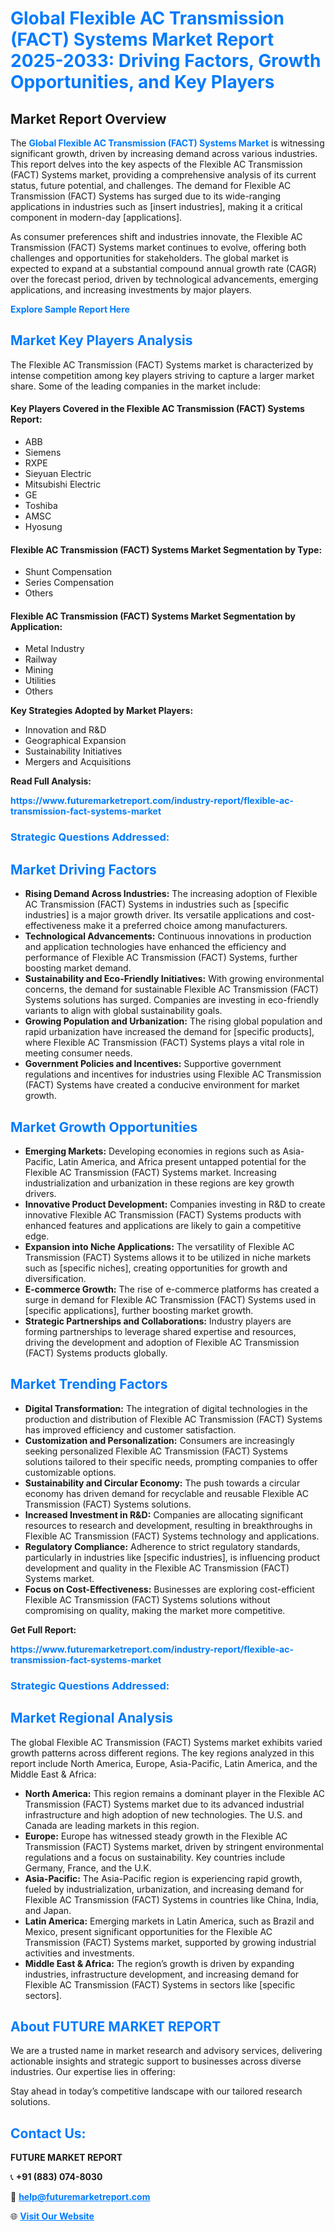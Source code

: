 <h1 style="color: #007BFF;">Global Flexible AC Transmission (FACT) Systems Market Report 2025-2033: Driving Factors, Growth Opportunities, and Key Players</h1>

<section id="overview">
<h2>Market Report Overview</h2>
<p>The <a href="https://www.futuremarketreport.com/industry-report/flexible-ac-transmission-fact-systems-market" style="color: #007BFF; text-decoration: none;"><strong>Global Flexible AC Transmission (FACT) Systems Market</strong></a> is witnessing significant growth, driven by increasing demand across various industries. This report delves into the key aspects of the Flexible AC Transmission (FACT) Systems market, providing a comprehensive analysis of its current status, future potential, and challenges. The demand for Flexible AC Transmission (FACT) Systems has surged due to its wide-ranging applications in industries such as [insert industries], making it a critical component in modern-day [applications].</p>
<p>As consumer preferences shift and industries innovate, the Flexible AC Transmission (FACT) Systems market continues to evolve, offering both challenges and opportunities for stakeholders. The global market is expected to expand at a substantial compound annual growth rate (CAGR) over the forecast period, driven by technological advancements, emerging applications, and increasing investments by major players.</p>
</section>

<section id="overview">
<p><a href="https://www.futuremarketreport.com/request-sample/reportId=62935" style="color: #007BFF; text-decoration: none;"><strong>Explore Sample Report Here</strong></a></p>
</section>

<section id="key-players">
<h2 style="color: #007BFF;">Market Key Players Analysis</h2>
<p>The Flexible AC Transmission (FACT) Systems market is characterized by intense competition among key players striving to capture a larger market share. Some of the leading companies in the market include:</p>
<h4>Key Players Covered in the Flexible AC Transmission (FACT) Systems Report:</h4>
<ul><li>ABB</li><li>Siemens</li><li>RXPE</li><li>Sieyuan Electric</li><li>Mitsubishi Electric</li><li>GE</li><li>Toshiba</li><li>AMSC</li><li>Hyosung</li></ul>
<h4>Flexible AC Transmission (FACT) Systems Market Segmentation by Type:</h4>
<ul><li>Shunt Compensation</li><li>Series Compensation</li><li>Others</li></ul>

<h4>Flexible AC Transmission (FACT) Systems Market Segmentation by Application:</h4>
<ul><li>Metal Industry</li><li>Railway</li><li>Mining</li><li>Utilities</li><li>Others</li></ul>
<p><strong>Key Strategies Adopted by Market Players:</strong></p>
<ul>
<li>Innovation and R&D</li>
<li>Geographical Expansion</li>
<li>Sustainability Initiatives</li>
<li>Mergers and Acquisitions</li>
</ul>
</section>

<section>
<p><strong>Read Full Analysis: </strong></p><a href="https://www.futuremarketreport.com/industry-report/flexible-ac-transmission-fact-systems-market" style="color: #007BFF; text-decoration: none;"><strong>https://www.futuremarketreport.com/industry-report/flexible-ac-transmission-fact-systems-market</strong></a>
<h3 style="color: #007BFF;">Strategic Questions Addressed:</h3>
</section>

<section id="driving-factors">
<h2 style="color: #007BFF;">Market Driving Factors</h2>
<ul>
<li><strong>Rising Demand Across Industries:</strong> The increasing adoption of Flexible AC Transmission (FACT) Systems in industries such as [specific industries] is a major growth driver. Its versatile applications and cost-effectiveness make it a preferred choice among manufacturers.</li>
<li><strong>Technological Advancements:</strong> Continuous innovations in production and application technologies have enhanced the efficiency and performance of Flexible AC Transmission (FACT) Systems, further boosting market demand.</li>
<li><strong>Sustainability and Eco-Friendly Initiatives:</strong> With growing environmental concerns, the demand for sustainable Flexible AC Transmission (FACT) Systems solutions has surged. Companies are investing in eco-friendly variants to align with global sustainability goals.</li>
<li><strong>Growing Population and Urbanization:</strong> The rising global population and rapid urbanization have increased the demand for [specific products], where Flexible AC Transmission (FACT) Systems plays a vital role in meeting consumer needs.</li>
<li><strong>Government Policies and Incentives:</strong> Supportive government regulations and incentives for industries using Flexible AC Transmission (FACT) Systems have created a conducive environment for market growth.</li>
</ul>
</section>

<section id="growth-opportunities">
<h2 style="color: #007BFF;">Market Growth Opportunities</h2>
<ul>
<li><strong>Emerging Markets:</strong> Developing economies in regions such as Asia-Pacific, Latin America, and Africa present untapped potential for the Flexible AC Transmission (FACT) Systems market. Increasing industrialization and urbanization in these regions are key growth drivers.</li>
<li><strong>Innovative Product Development:</strong> Companies investing in R&D to create innovative Flexible AC Transmission (FACT) Systems products with enhanced features and applications are likely to gain a competitive edge.</li>
<li><strong>Expansion into Niche Applications:</strong> The versatility of Flexible AC Transmission (FACT) Systems allows it to be utilized in niche markets such as [specific niches], creating opportunities for growth and diversification.</li>
<li><strong>E-commerce Growth:</strong> The rise of e-commerce platforms has created a surge in demand for Flexible AC Transmission (FACT) Systems used in [specific applications], further boosting market growth.</li>
<li><strong>Strategic Partnerships and Collaborations:</strong> Industry players are forming partnerships to leverage shared expertise and resources, driving the development and adoption of Flexible AC Transmission (FACT) Systems products globally.</li>
</ul>
</section>

<section id="trending-factors">
<h2 style="color: #007BFF;">Market Trending Factors</h2>
<ul>
<li><strong>Digital Transformation:</strong> The integration of digital technologies in the production and distribution of Flexible AC Transmission (FACT) Systems has improved efficiency and customer satisfaction.</li>
<li><strong>Customization and Personalization:</strong> Consumers are increasingly seeking personalized Flexible AC Transmission (FACT) Systems solutions tailored to their specific needs, prompting companies to offer customizable options.</li>
<li><strong>Sustainability and Circular Economy:</strong> The push towards a circular economy has driven demand for recyclable and reusable Flexible AC Transmission (FACT) Systems solutions.</li>
<li><strong>Increased Investment in R&D:</strong> Companies are allocating significant resources to research and development, resulting in breakthroughs in Flexible AC Transmission (FACT) Systems technology and applications.</li>
<li><strong>Regulatory Compliance:</strong> Adherence to strict regulatory standards, particularly in industries like [specific industries], is influencing product development and quality in the Flexible AC Transmission (FACT) Systems market.</li>
<li><strong>Focus on Cost-Effectiveness:</strong> Businesses are exploring cost-efficient Flexible AC Transmission (FACT) Systems solutions without compromising on quality, making the market more competitive.</li>
</ul>
</section>

<section>
<p><strong>Get Full Report: </strong></p><a href="https://www.futuremarketreport.com/industry-report/flexible-ac-transmission-fact-systems-market" style="color: #007BFF; text-decoration: none;"><strong>https://www.futuremarketreport.com/industry-report/flexible-ac-transmission-fact-systems-market</strong></a>
<h3 style="color: #007BFF;">Strategic Questions Addressed:</h3>
</section>


<section id="regional-analysis">
<h2 style="color: #007BFF;">Market Regional Analysis</h2>
<p>The global Flexible AC Transmission (FACT) Systems market exhibits varied growth patterns across different regions. The key regions analyzed in this report include North America, Europe, Asia-Pacific, Latin America, and the Middle East & Africa:</p>
<ul>
<li><strong>North America:</strong> This region remains a dominant player in the Flexible AC Transmission (FACT) Systems market due to its advanced industrial infrastructure and high adoption of new technologies. The U.S. and Canada are leading markets in this region.</li>
<li><strong>Europe:</strong> Europe has witnessed steady growth in the Flexible AC Transmission (FACT) Systems market, driven by stringent environmental regulations and a focus on sustainability. Key countries include Germany, France, and the U.K.</li>
<li><strong>Asia-Pacific:</strong> The Asia-Pacific region is experiencing rapid growth, fueled by industrialization, urbanization, and increasing demand for Flexible AC Transmission (FACT) Systems in countries like China, India, and Japan.</li>
<li><strong>Latin America:</strong> Emerging markets in Latin America, such as Brazil and Mexico, present significant opportunities for the Flexible AC Transmission (FACT) Systems market, supported by growing industrial activities and investments.</li>
<li><strong>Middle East & Africa:</strong> The region’s growth is driven by expanding industries, infrastructure development, and increasing demand for Flexible AC Transmission (FACT) Systems in sectors like [specific sectors].</li>
</ul>
</section>

<footer>
<h2 style="color: #007BFF;">About FUTURE MARKET REPORT</h2>
<p>We are a trusted name in market research and advisory services, delivering actionable insights and strategic support to businesses across diverse industries. Our expertise lies in offering:</p>

<p>Stay ahead in today’s competitive landscape with our tailored research solutions.</p>

<h2 style="color: #007BFF;">Contact Us:</h2>
<p><strong>FUTURE MARKET REPORT</strong></p>
<p>📞 <strong>+91 (883) 074-8030</strong></p>
<p>📧 <strong><a href="mailto:help@futuremarketreport.com" style="color: #007BFF;">help@futuremarketreport.com</a></strong></p>
<p>🌐 <strong><a href="https://www.futuremarketreport.com/" style="color: #007BFF;">Visit Our Website</a></strong></p>
</footer>